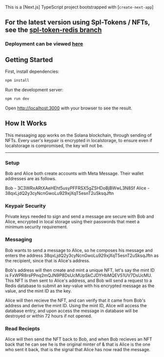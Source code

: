 This is a [Next.js] TypeScript project bootstrapped with [`create-next-app`]

## For the latest version using Spl-Tokens / NFTs, see the [spl-token-redis branch](https://github.com/azvaliev/MetaMessage/tree/spl-token-redis)

### Deployment can be viewed [here](https://meta-message-bcxq7js8l-azatvaliev.vercel.app)

## Getting Started

First, install dependencies:
```bash
npm install
```

Run the development server:
```bash
npm run dev
```

Open [http://localhost:3000](http://localhost:3000) with your browser to see the result.


## How It Works

This messaging app works on the Solana blockchain, through sending of NFTs. 
Every user's keypair is encrypted in localstorage, to ensure even if localstorage is compromised, the key will not be.

-----

### Setup

Bob and Alice both create accounts with Meta Message.
Their wallet addresses are as follows.

Bob - 3C3WRxARtXAeHEht5usyPFFRSX5gZSHDoBjBWwL3N8Sf
Alice - 38qxLjdQ2y3cyNcnGwoLu929xjXqT5esnT2uSksqJftn


### Keypair Security

Private keys needed to sign and send a message are secure with Bob and Alice, encrypted in local storage using their passwords that meet a minimum security requirement.


### Messaging

Bob wants to send a message to Alice, so he composes his message and enters the address 38qxLjdQ2y3cyNcnGwoLu929xjXqT5esnT2uSksqJftn as the recipient, since that is Alice's address.

Bob's address will then create and mint a unique NFT, let's say the mint ID is FxWPR8rsPPnq2mQJN9P8DsUcMUpSkCJDYHbMQEV51UV7DsUcMU. This NFT is then sent to Alice's address, and Bob will send a request to a Redis database to submit an key-value with his encrypted message as the value, and the mint ID as the key.

Alice will then recieve the NFT, and can verify that it came from Bob's address and derive the mint ID. Using the mint ID, Alice will access the database entry, and upon access the message in database will be destroyed or within 72 hours if not opened.


### Read Reciepts

Alice will then send the NFT back to Bob, and when Bob recieves an NFT back that he can see he is the original minter of & that is Alice is the one who sent it back, that is the signal that Alice has now read the message. 
